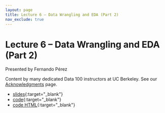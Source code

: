 ```yaml
---
layout: page
title: Lecture 6 – Data Wrangling and EDA (Part 2)
nav_exclude: true
---
```


# Lecture 6 – Data Wrangling and EDA (Part 2)

Presented by Fernando Pérez

Content by many dedicated Data 100 instructors at UC Berkeley. See our [Acknowledgments](../../acks) page.

- [slides](https://docs.google.com/presentation/d/1wja9GN0MExL901QyunLytr1QBY1BEYdrUqdw_vskc1w/edit?usp=sharing){:target="_blank"}
- [code](https://data100.datahub.berkeley.edu/hub/user-redirect/git-pull?repo=https%3A%2F%2Fgithub.com%2FDS-100%2Fsp24-student&urlpath=lab%2Ftree%2Fsp24-student%2Flecture%2Flec06%2Flec06.ipynb&branch=main){:target="_blank"}
- [code HTML](../../resources/assets/lectures/lec06/lec06.html){:target="_blank"}
